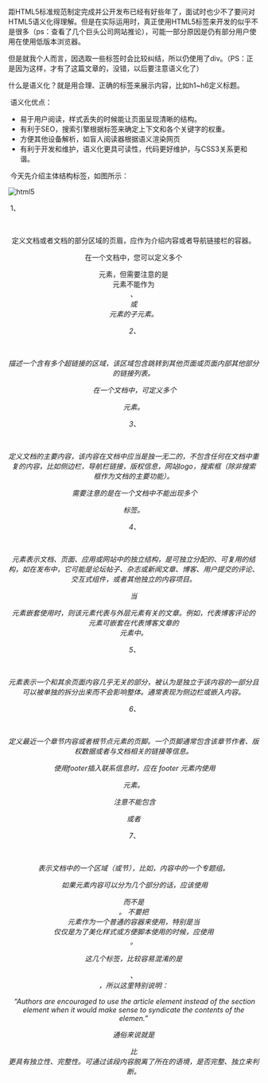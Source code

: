 ​       距HTML5标准规范制定完成并公开发布已经有好些年了，面试时也少不了要问对HTML5语义化得理解。但是在实际运用时，真正使用HTML5标签来开发的似乎不是很多（ps：查看了几个巨头公司网站推论），可能一部分原因是仍有部分用户使用在使用低版本浏览器。

​       但是就我个人而言，因选取一些标签时会比较纠结，所以仍使用了div。（PS：正是因为这样，才有了这篇文章的，没错，以后要注意语义化了）

​    什么是语义化？就是用合理、正确的标签来展示内容，比如h1~h6定义标题。

​    语义化优点：

- 易于用户阅读，样式丢失的时候能让页面呈现清晰的结构。
- 有利于SEO，搜索引擎根据标签来确定上下文和各个关键字的权重。
- 方便其他设备解析，如盲人阅读器根据语义渲染网页
- 有利于开发和维护，语义化更具可读性，代码更好维护，与CSS3关系更和谐。

​    今天先介绍主体结构标签，如图所示：

![html5](http://www.daqianduan.com/wp-content/uploads/2018/03/html5.png)

​    1、<header>

​    <header>定义文档或者文档的部分区域的页眉，应作为介绍内容或者导航链接栏的容器。

​    在一个文档中，您可以定义多个<header>元素，但需要注意的是<header>元素不能作为<address>、<footer> 或 <header> 元素的子元素。

​    2、<nav>

​    <nav>描述一个含有多个超链接的区域，该区域包含跳转到其他页面或页面内部其他部分的链接列表。

​    在一个文档中，可定义多个<nav>元素。

​    3、<main>

​    <main> 定义文档的主要内容，该内容在文档中应当是独一无二的，不包含任何在文档中重复的内容，比如侧边栏，导航栏链接，版权信息，网站logo，搜索框（除非搜索框作为文档的主要功能）。

​    需要注意的是在一个文档中不能出现多个<main>标签。

​    4、<article>

​    <article>元素表示文档、页面、应用或网站中的独立结构，是可独立分配的、可复用的结构，如在发布中，它可能是论坛帖子、杂志或新闻文章、博客、用户提交的评论、交互式组件，或者其他独立的内容项目。

​    当<article>元素嵌套使用时，则该元素代表与外层元素有关的文章。例如，代表博客评论的<article>元素可嵌套在代表博客文章的<article>元素中。

​    5、<aside>

​    <aside> 元素表示一个和其余页面内容几乎无关的部分，被认为是独立于该内容的一部分且可以被单独的拆分出来而不会影响整体。通常表现为侧边栏或嵌入内容。

​    6、<footer>

​    <footer>定义最近一个章节内容或者根节点元素的页脚。一个页脚通常包含该章节作者、版权数据或者与文档相关的链接等信息。

​    使用footer插入联系信息时，应在 footer 元素内使用 <address> 元素。

​    注意不能包含<footer>或者<header>

​    7、<section>

​    <section>表示文档中的一个区域（或节），比如，内容中的一个专题组。

​    如果元素内容可以分为几个部分的话，应该使用 <article> 而不是 <section>。
不要把 <section> 元素作为一个普通的容器来使用，特别是当<section>仅仅是为了美化样式或方便脚本使用的时候，应使用<div>。

​    这几个标签，比较容易混淆的是<section>、<article>，所以这里特别说明：

​    “Authors are encouraged to use the article element instead of the section element when it would make sense to syndicate the contents of the elemen.”

​    通俗来说就是<article>比<section>更具有独立性、完整性。可通过该段内容脱离了所在的语境，是否完整、独立来判断。
